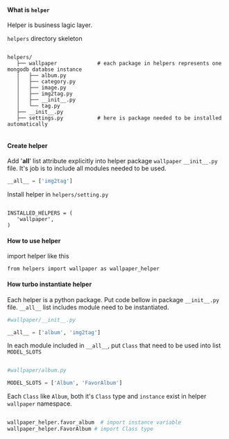 #### What is `helper`

Helper is business lagic layer.


`helpers` directory skeleton

```

helpers/
   ├── wallpaper             # each package in helpers represents one mongodb databse instance
   │   ├── album.py          
   │   ├── category.py
   │   ├── image.py
   │   ├── img2tag.py
   │   ├── __init__.py       
   │   └── tag.py
   ├── __init__.py           
   ├── settings.py           # here is package needed to be installed automatically
   
```

#### Create helper

Add '__all__' list attribute explicitly into helper package `wallpaper`   `__init__.py` file.
It's job is to include all modules needed to be used.

```python
__all__ = ['img2tag']

```


Install helper in `helpers/setting.py`

```

INSTALLED_HELPERS = (
   'wallpaper',
)

```


#### How to use helper


import helper like this

```
from helpers import wallpaper as wallpaper_helper

```

#### How turbo instantiate helper 

Each helper is a python package. Put code bellow in package `__init__.py` file. `__all__` list includes module need to be instantiated.


```python
#wallpaper/__init__.py

__all__ = ['album', 'img2tag']

```

In each module included in `__all__`, put `Class` that need to be used into list `MODEL_SLOTS`


```python

#wallpaper/album.py

MODEL_SLOTS = ['Album', 'FavorAlbum']  

``` 

Each `Class` like `Album`, both it's `Class` type and `instance` exist in helper `wallpaper` namespace.


```python

wallpaper_helper.favor_album  # import instance variable
wallpaper_helper.FavorAlbum # import Class type

```


